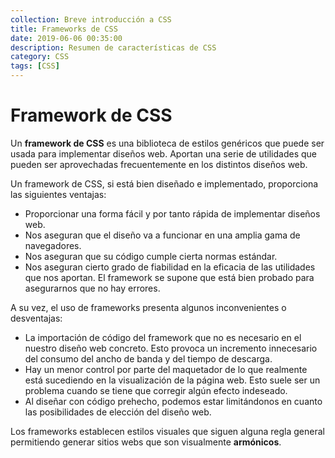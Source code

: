 ```yaml
---
collection: Breve introducción a CSS
title: Frameworks de CSS
date: 2019-06-06 00:35:00
description: Resumen de características de CSS
category: CSS
tags: [CSS]
---
```


# Framework de CSS

Un **framework de CSS** es una biblioteca de estilos genéricos que puede ser
usada para implementar diseños web. Aportan una serie de utilidades que pueden
ser aprovechadas frecuentemente en los distintos diseños web.

Un framework de CSS, si está bien diseñado e implementado, proporciona las
siguientes ventajas:

- Proporcionar una forma fácil y por tanto rápida de implementar diseños web.
- Nos aseguran que el diseño va a funcionar en una amplia gama de navegadores.
- Nos aseguran que su código cumple cierta normas estándar.
- Nos aseguran cierto grado de fiabilidad en la eficacia de las utilidades que
  nos aportan. El framework se supone que está bien probado para asegurarnos que
  no hay errores.

A su vez, el uso de frameworks presenta algunos inconvenientes o desventajas:

- La importación de código del framework que no es necesario en el nuestro
  diseño web concreto. Esto provoca un incremento innecesario del consumo del
  ancho de banda y del tiempo de descarga.
- Hay un menor control por parte del maquetador de lo que realmente está
  sucediendo en la visualización de la página web. Esto suele ser un problema
  cuando se tiene que corregir algún efecto indeseado.
- Al diseñar con código prehecho, podemos estar limitándonos en cuanto las
  posibilidades de elección del diseño web.

Los frameworks establecen estilos visuales que siguen alguna regla general
permitiendo generar sitios webs que son visualmente **armónicos**.
